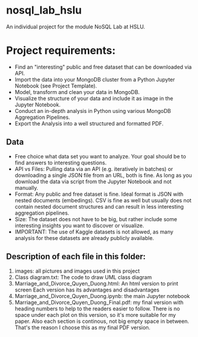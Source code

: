 # nosql_lab_hslu
An individual project for the module NoSQL Lab at HSLU. 

# Project requirements:

* Find an "interesting" public and free dataset that can be downloaded via API.
* Import the data into your MongoDB cluster from a Python Jupyter Notebook (see Project Template).
* Model, transform and clean your data in MongoDB.
* Visualize the structure of your data and include it as image in the Jupyter Notebook.
* Conduct an in-depth analysis in Python using various MongoDB Aggregation Pipelines.
* Export the Analysis into a well structured and formatted PDF.

## Data
* Free choice what data set you want to analyze. Your goal should be to find answers to interesting questions.
* API vs Files: Pulling data via an API (e.g. iteratively in batches) or downloading a single JSON file from an URL, both is fine. As long as you download the data via script from the Jupyter Notebook and not manually.
* Format: Any public and free dataset is fine. Ideal format is JSON with nested documents (embedings). CSV is fine as well but usually does not contain nested document structures and can result in less interesting aggregation pipelines.
* Size: The dataset does not have to be big, but rather include some interesting insights you want to discover or visualize.
* IMPORTANT: The use of Kaggle datasets is not allowed, as many analysis for these datasets are already publicly available.

## Description of each file in this folder:

1. images: all pictures and images used in this project
2. Class diagram.txt: The code to draw UML class diagram
3. Marriage_and_Divorce_Quyen_Duong.html: An html version to print screen
Each version has its advantages and disadvantages
5. Marriage_and_Divorce_Quyen_Duong.ipynb: the main Jupyter notebook
6. Marriage_and_Divorce_Quyen_Duong_Final.pdf: my final version with heading numbers to help to the readers easier to follow.
There is no space under each plot on this version, so it's more suitable for my paper.
Also each section is continous, not big empty space in between. 
That's the reason I choose this as my final PDF version.
